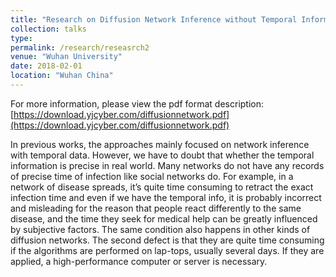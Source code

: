 ```yaml
---
title: "Research on Diffusion Network Inference without Temporal Information"
collection: talks
type: 
permalink: /research/reseasrch2
venue: "Wuhan University"
date: 2018-02-01
location: "Wuhan China"
---
```

For more information, please view the pdf format description: [https://download.yjcyber.com/diffusionnetwork.pdf](https://download.yjcyber.com/diffusionnetwork.pdf)


In previous works, the approaches mainly focused on network inference with temporal data. However, we have to doubt that whether the temporal information is precise in real world. Many networks do not have any records of precise time of infection like social networks do. For example, in a network of disease spreads, it’s quite time consuming to retract the exact infection time and even if we have the temporal info, it is probably incorrect and misleading for the reason that people react differently to the same disease, and the time they seek for medical help can be greatly influenced by subjective factors. The same condition also happens in other kinds of diffusion networks. The second defect is that they are quite time consuming if the algorithms are performed on lap-tops, usually several days. If they are applied, a high-performance computer or server is necessary.
